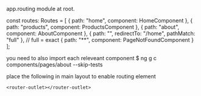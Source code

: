 app.routing module at root.

const routes: Routes = [
    { path: "home", component: HomeComponent },
    { path: "products", component: ProductsComponent },
    { path: "about", component: AboutComponent },
    { path: "", redirectTo: "/home", pathMatch: "full" }, // full = exact
    { path: "**", component: PageNotFoundComponent }
];

you need to also import each releveant component
$ ng g c components/pages/about --skip-tests

place the following in main layout to enable routing element


    <router-outlet></router-outlet>




